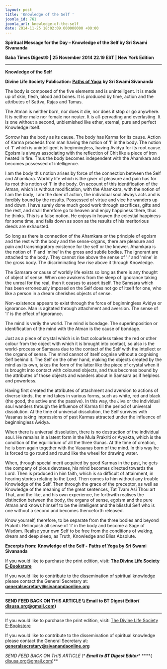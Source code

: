```yaml
---
layout: post
title: 'Knowledge of the Self '
joomla_id: 761
joomla_url: knowledge-of-the-self
date: 2014-11-25 18:02:09.000000000 +00:00
---
```

  

















































**Spiritual Message for the Day – Knowledge of the Self by Sri Swami Sivananda**

**Baba Times Digest© | 25 November 2014 22.19 EST | New York Edition**

* * *  


**Knowledge of the Self**

**Divine Life Society Publication:** [**Paths of Yoga**](http://www.sivanandaonline.org/public_html/?cmd=displaysection&section_id=633&parent=632&format=html) **by Sri Swami Sivananda**

The body is composed of the five elements and is unintelligent. It is made up of skin, flesh, blood and bones. It is produced by time, action and the attributes of Sattva, Rajas and Tamas.

The Atman is neither born, nor does it die, nor does it stop or go anywhere. It is neither male nor female nor neuter. It is all-pervading and everlasting. It is one without a second, unblemished like ether, eternal, pure and perfect Knowledge itself.

Sorrow has the body as its cause. The body has Karma for its cause. Action of Karma proceeds from man having the notion of 'I' in the body. The notion of 'I' which is unintelligent is beginningless, having Avidya for its root cause. Egoism is always associating with the reflection of Chit like a piece of iron heated in fire. Thus the body becomes independent with the Ahamkara and becomes possessed of intelligence.

I am the body this notion arises by force of the connection between the Self and Ahamkara. Worldly life which is the giver of pleasure and pain has for its root this notion of 'I' in the body. On account of this identification of the Atman, which is without modification, with the Ahamkara, with the notion of I am the body, I am the doer of action, the individual soul always acts and is forcibly bound by the results. Possessed of virtue and vice he wanders up and down. I have surely done much good work through sacrifices, gifts and the rest, and shall therefore go to heaven and enjoy happiness there, thus he thinks. This is a false notion. He enjoys in heaven the celestial happiness for some time, and falls down as soon as the results of his meritorious deeds are exhausted.

So long as there is connection of the Ahamkara or the principle of egoism and the rest with the body and the sense-organs, there are pleasure and pain and transmigratory existence for the self or the knower. Ahamkara is the notion of 'I' and 'mine' in the gross and subtle bodies. The ignorant are attached to the body. They cannot rise above the sense of 'I' and 'mine' in the gross body. The discriminating few rise above it through Knowledge.

The Samsara or cause of worldly life exists so long as there is any thought of object of sense. When one awakens from the sleep of ignorance taking the unreal for the real, then it ceases to assert itself. The Samsara which has been erroneously imposed on the Self does not go of itself for one, who like a person in a dream cherishes objects of sense.

Non-existence appears to exist through the force of beginningless Avidya or ignorance. Man is agitated through attachment and aversion. The sense of 'I' is the effect of ignorance.

The mind is verily the world. The mind is bondage. The superimposition or identification of the mind with the Atman is the cause of bondage.

Just as a piece of crystal which is in fact colourless takes the red or other colour from the object with which it is brought into contact, so also is the world-process or Samsara due to the contact of the Self with the intellect or the organs of sense. The mind cannot of itself cognise without a cognising Self behind it. The Self on the other hand, making the objects created by the mind as its own, takes the form of the latter like the piece of crystal when it is brought into contact with coloured objects, and thus becomes bound by the attributes of those objects and wanders about in Samsara as if helpless and powerless.

Having first created the attributes of attachment and aversion to actions of diverse kinds, the mind takes in various forms, such as white, red and black (the good, the active and the passive). In this way, the Jiva or the individual soul wanders through the influence of Karma till the period of universal dissolution. At the time of universal dissolution, the Self survives with Vasanas taking impressions of past Karmas attracted under the influence of beginningless Avidya.

When there is universal dissolution, there is no destruction of the individual soul. He remains in a latent form in the Mula Prakriti or Avyakta, which is the condition of the equilibrium of all the three Gunas. At the time of creation, he is born again together with the Vasanas born of the mind. In this way he is forced to go round and round like the wheel for drawing water.

When, through special merit acquired by good Karmas in the past, he gets the company of pious devotees, his mind becomes directed towards the Lord. Then is produced in him faith, which is so difficult of attainment, in hearing stories relating to the Lord. Then comes to him without any trouble Knowledge of the Self. Then through the grace of the preceptor, as well as Knowledge of the meaning of the great sentences, Tat Tvam Asi Thou art That, and the like, and his own experience, he forthwith realises the distinction between the body, the organs of sense, egoism and the pure Atman and knows himself to be the intelligent and the blissful Self who is one without a second and becomes thenceforth released.

Know yourself, therefore, to be separate from the three bodies and beyond Prakriti. Relinquish all sense of 'I' in the body and become a Sage of Wisdom. Realise your own Self to be free from the conditions of waking, dream and deep sleep, as Truth, Knowledge and Bliss Absolute.

**Excerpts from:**  **Knowledge of the Self -** [**Paths of Yoga**](http://www.sivanandaonline.org/public_html/?cmd=displaysection&section_id=633&parent=632&format=html) **by Sri Swami Sivananda** 

If you would like to purchase the print edition, visit: **[The Divine Life Society E-Bookstore](http://www.dlshq.org/download/download.htm)**

If you would like to contribute to the dissemination of spiritual knowledge please contact the General Secretary at: [](mailto:%20%3Cscript%20type=%27text/javascript%27%3E%20%3C%21--%20var%20prefix%20=%20%27ma%27%20+%20%27il%27%20+%20%27to%27;%20var%20path%20=%20%27hr%27%20+%20%27ef%27%20+%20%27=%27;%20var%20addy57016%20=%20%27generalsecretary%27%20+%20%27@%27;%20addy57016%20=%20addy57016%20+%20%27sivanandaonline%27%20+%20%27.%27%20+%20%27org%27;%20document.write%28%27%3Ca%20%27%20+%20path%20+%20%27%5C%27%27%20+%20prefix%20+%20%27:%27%20+%20addy57016%20+%20%27%5C%27%3E%27%29;%20document.write%28addy57016%29;%20document.write%28%27%3C%5C/a%3E%27%29;%20//--%3E%5Cn%20%3C/script%3E%3Cscript%20type=%27text/javascript%27%3E%20%3C%21--%20document.write%28%27%3Cspan%20style=%5C%27display:%20none;%5C%27%3E%27%29;%20//--%3E%20%3C/script%3EThis%20email%20address%20is%20being%20protected%20from%20spambots.%20You%20need%20JavaScript%20enabled%20to%20view%20it.%20%3Cscript%20type=%27text/javascript%27%3E%20%3C%21--%20document.write%28%27%3C/%27%29;%20document.write%28%27span%3E%27%29;%20//--%3E%20%3C/script%3E?subject=Contribution%20to%20Dissemination%20of%20Spiritual%20Knowledge) **generalsecretary@sivanandaonline.org**

****

**SEND FEED BACK ON THIS ARTICLE \\\ Email to BT Digest Editor[](mailto:%20%3Cscript%20type=%27text/javascript%27%3E%20%3C%21--%20var%20prefix%20=%20%27ma%27%20+%20%27il%27%20+%20%27to%27;%20var%20path%20=%20%27hr%27%20+%20%27ef%27%20+%20%27=%27;%20var%20addy72654%20=%20%27dlsusa.org%27%20+%20%27@%27;%20addy72654%20=%20addy72654%20+%20%27gmail%27%20+%20%27.%27%20+%20%27com%27;%20document.write%28%27%3Ca%20%27%20+%20path%20+%20%27%5C%27%27%20+%20prefix%20+%20%27:%27%20+%20addy72654%20+%20%27%5C%27%3E%27%29;%20document.write%28addy72654%29;%20document.write%28%27%3C%5C/a%3E%27%29;%20//--%3E%5Cn%20%3C/script%3E%3Cscript%20type=%27text/javascript%27%3E%20%3C%21--%20document.write%28%27%3Cspan%20style=%5C%27display:%20none;%5C%27%3E%27%29;%20//--%3E%20%3C/script%3EThis%20email%20address%20is%20being%20protected%20from%20spambots.%20You%20need%20JavaScript%20enabled%20to%20view%20it.%20%3Cscript%20type=%27text/javascript%27%3E%20%3C%21--%20document.write%28%27%3C/%27%29;%20document.write%28%27span%3E%27%29;%20//--%3E%20%3C/script%3E?subject=DLS%20Posts)( [dlsusa.org@gmail.com](mailto:dlsusa.org@gmail.com))**



* * *



  

If you would like to purchase the print edition, visit: [The Divine Life Society E-Bookstore](http://www.dlshq.org/download/download.htm)

If you would like to contribute to the dissemination of spiritual knowledge please contact the General Secretary at: **[generalsecretary@sivanandaonline.org](mailto:generalsecretary@sivanandaonline.org)**

**SEND FEED BACK ON THIS ARTICLE \\\**  **Email to BT Digest Editor**** [](mailto:%20%3Cscript%20type=%27text/javascript%27%3E%20%3C%21--%20var%20prefix%20=%20%27ma%27%20+%20%27il%27%20+%20%27to%27;%20var%20path%20=%20%27hr%27%20+%20%27ef%27%20+%20%27=%27;%20var%20addy72654%20=%20%27dlsusa.org%27%20+%20%27@%27;%20addy72654%20=%20addy72654%20+%20%27gmail%27%20+%20%27.%27%20+%20%27com%27;%20document.write%28%27%3Ca%20%27%20+%20path%20+%20%27%5C%27%27%20+%20prefix%20+%20%27:%27%20+%20addy72654%20+%20%27%5C%27%3E%27%29;%20document.write%28addy72654%29;%20document.write%28%27%3C%5C/a%3E%27%29;%20//--%3E%5Cn%20%3C/script%3E%3Cscript%20type=%27text/javascript%27%3E%20%3C%21--%20document.write%28%27%3Cspan%20style=%5C%27display:%20none;%5C%27%3E%27%29;%20//--%3E%20%3C/script%3EThis%20email%20address%20is%20being%20protected%20from%20spambots.%20You%20need%20JavaScript%20enabled%20to%20view%20it.%20%3Cscript%20type=%27text/javascript%27%3E%20%3C%21--%20document.write%28%27%3C/%27%29;%20document.write%28%27span%3E%27%29;%20//--%3E%20%3C/script%3E?subject=DLS%20Posts)****( [dlsusa.org@gmail.com](mailto:dlsusa.org@gmail.com))**  
